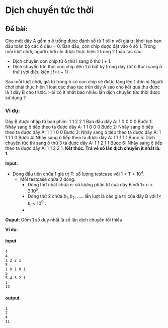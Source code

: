 # Dịch chuyển tức thời
## Đề bài:
 Cho một dãy A gồm n ô trống được đánh số từ 1 tới n với giá trị khởi tạo ban đầu toàn bộ các ô đều = 0.  Ban đầu, con chip được đặt vào ô số 1. Trong mỗi lượt chơi, người chơi chỉ được thực hiện 1 trong 2 thao tác sau:
* Dịch chuyển con chip từ ô thứ i sang ô thứ i + 1.
* Dịch chuyển tức thời con chip đến 1 ô bất kỳ trong dãy (từ ô thứ i sang ô thứ j với điều kiện j != i + 1)

Sau mỗi lượt chơi, giá trị trong ô có con chip sẽ được tăng lên 1 đơn vị
Người chơi phải thực hiện 1 loạt các thao tác trên dãy A sao cho kết quả thu được là 1 dãy B cho trước.
Hỏi có ít nhất bao nhiêu lần dịch chuyển tức thời được sử dụng ?

### Ví dụ:
Dãy B được nhập từ bàn phím: 1 1 2 2 1
Ban đầu dãy A: 1 0 0 0 0
Bước 1: Nhảy sang ô tiếp theo ta được dãy A: 1 1 0 0 0
Bước 2: Nhảy sang ô tiếp theo ta được dãy A: 1 1 1 0 0 
Bước 3: Nhảy sang ô tiếp theo ta được dãy A: 1 1 1 1 0
Bước 4: Nhảy sang ô tiếp theo ta được dãy A: 1 1 1 1 1
Buoc 5: Dịch chuyển tức thì sang ô thứ 3 ta được dãy A: 1 1 2 1 1
Buoc 6: Nhảy sang ô tiếp theo ta được dãy A: 1 1 2 2 1.
**Kết thúc. Trả về số lần dịch chuyển ít nhất là: 1.**
>
**Input:** 
* Dòng đầu tiên chứa 1 giá trị T:  số lượng testcase với 1 < T < $10^4$.
    * Mỗi testcase chứa 2 dòng:
      * Dòng thứ nhất chứa n: số lượng phần tử của dãy B với  1< n < $2.10^5$.
      * Dòng thứ 2 chứa  $b_1, b_2$, ..... lần lượt là các giá trị của dãy B với  1< $b_i$ < $10 ^9$ .
      * 
**Ouput**:
Gồm 1 số duy nhất là số lần dịch chuyển tối thiểu

**Ví dụ:**
#### input
```
4
4
1 2 2 1
5
1 0 1 0 1
5
5 4 3 2 1
1
12
```
#### output
```
1
2
4
11
```

